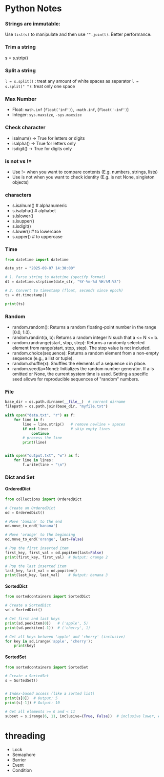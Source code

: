 # Python Notes

### Strings are immutable:
Use `list(s)` to manipulate and then use `"".join(l)`. Better performance.

### Trim a string
s = s.strip()

### Split a string
`l = s.split()` : treat any amount of white spaces as separator
`l = s.split(" ")`: treat only one space

### Max Number
* Float: `math.inf` (`float('inf')`), `-math.inf`, (`float('-inf')`)
* Integer: `sys.maxsize`, `-sys.maxsize`

### Check character
* isalnum() → True for letters or digits
* isalpha() → True for letters only
* isdigit() → True for digits only

### is not vs !=
* Use != when you want to compare contents (E.g. numbers, strings, lists)
* Use is not when you want to check identity (E.g. is not None, singleton objects)

### characters
* s.isalnum() # alphanumeric
* s.isalpha() # alphabet
* s.islower()
* s.isupper()
* s.isdigit()
* s.lower() # to lowercase
* s.upper() # to uppercase

### Time
```python
from datetime import datetime

date_str = "2025-09-07 14:30:00"

# 1. Parse string to datetime (specify format)
dt = datetime.strptime(date_str, "%Y-%m-%d %H:%M:%S")

# 2. Convert to timestamp (float, seconds since epoch)
ts = dt.timestamp()

print(ts)
```

### Random
* random.random(): Returns a random floating-point number in the range [0.0, 1.0).
* random.randint(a, b): Returns a random integer N such that a <= N <= b.
* random.randrange(start, stop, step): Returns a randomly selected element from range(start, stop, step). The stop value is not included.
* random.choice(sequence): Returns a random element from a non-empty sequence (e.g., a list or tuple).
* random.shuffle(x): Shuffles the elements of a sequence x in place.
* random.seed(a=None): Initializes the random number generator. If a is omitted or None, the current system time is used. Setting a specific seed allows for reproducible sequences of "random" numbers.

### File
```python
base_dir = os.path.dirname(__file__)  # current dirname
filepath = os.path.join(base_dir, "myfile.txt")

with open("data.txt", "r") as f:
    for line in f:
        line = line.strip()   # remove newline + spaces
        if not line:          # skip empty lines
            continue
        # process the line
        print(line)


with open("output.txt", "w") as f:
    for line in lines:
        f.write(line + "\n")
```

### Dict and Set
#### OrderedDict
```python
from collections import OrderedDict

# Create an OrderedDict
od = OrderedDict()

# Move 'banana' to the end
od.move_to_end('banana')

# Move 'orange' to the beginning
od.move_to_end('orange', last=False)

# Pop the first inserted item
first_key, first_val = od.popitem(last=False)
print(first_key, first_val)  # Output: orange 2

# Pop the last inserted item
last_key, last_val = od.popitem()
print(last_key, last_val)    # Output: banana 3
```

#### SortedDict
```python
from sortedcontainers import SortedDict

# Create a SortedDict
sd = SortedDict()

# Get first and last keys
print(sd.peekitem(0))   # ('apple', 5)
print(sd.peekitem(-1))  # ('cherry', 1)

# Get all keys between 'apple' and 'cherry' (inclusive)
for key in sd.irange('apple', 'cherry'):
    print(key)
```

#### SortedSet
```python
from sortedcontainers import SortedSet

# Create a SortedSet
s = SortedSet()


# Index-based access (like a sorted list)
print(s[0])  # Output: 5
print(s[-1]) # Output: 10

# Get all elements >= 6 and < 11
subset = s.irange(6, 11, inclusive=(True, False))  # inclusive lower, exclusive upper
```

# threading
* Lock
* Semaphore
* Barrier
* Event
* Condition